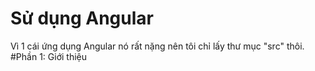 # Sử dụng Angular
Vì 1 cái ứng dụng Angular nó rất nặng nên tôi chỉ lấy thư mục "src" thôi.
#Phần 1: Giới thiệu
